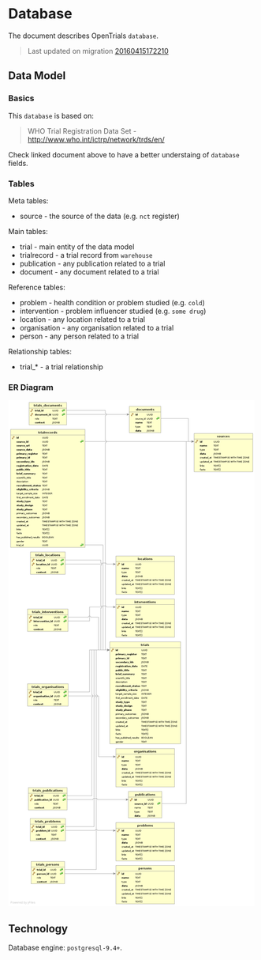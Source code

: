 # Database

The document describes OpenTrials `database`.

> Last updated on migration [20160415172210](https://github.com/opentrials/api/blob/master/migrations/20160415172210_remove_trials_trialrecords_table.js)

## Data Model

### Basics

This `database` is based on:
> WHO Trial Registration Data Set - http://www.who.int/ictrp/network/trds/en/

Check linked document above to have a better understaing of `database` fields.

### Tables

Meta tables:
- source - the source of the data (e.g. `nct` register)

Main tables:
- trial - main entity of the data model
- trialrecord - a trial record from `warehouse`
- publication - any publication related to a trial
- document - any document related to a trial

Reference tables:
- problem - health condition or problem studied (e.g. `cold`)
- intervention - problem influencer studied (e.g. `some drug`)
- location - any location related to a trial
- organisation - any organisation related to a trial
- person - any person related to a trial

Relationship tables:
- trial\_\* - a trial relationship

### ER Diagram

![diagram](database.png)

## Technology

Database engine: `postgresql-9.4+`.
